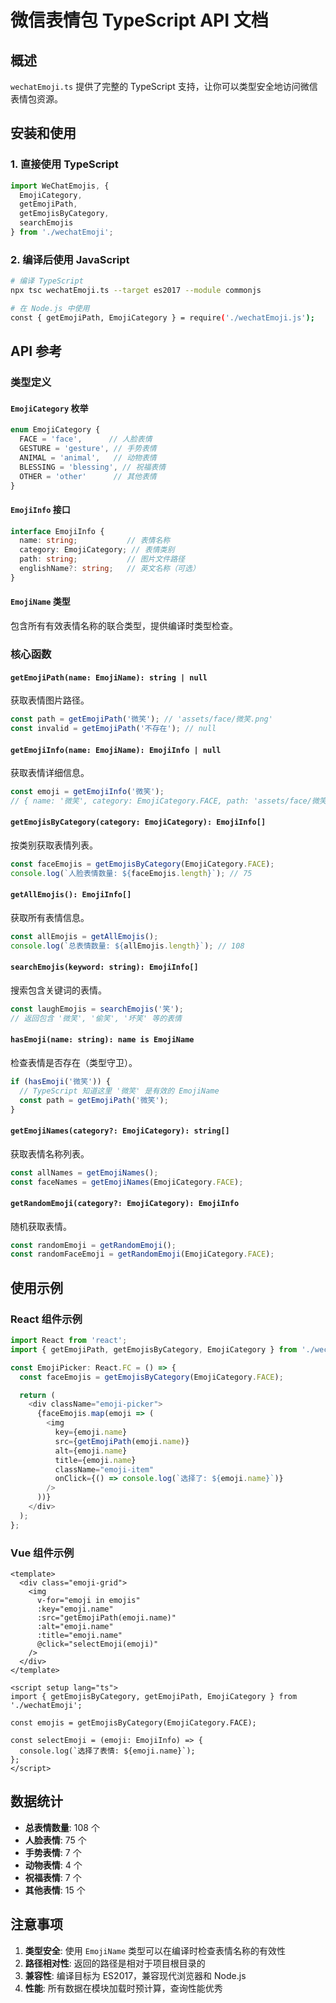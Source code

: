 # 微信表情包 TypeScript API 文档

## 概述

`wechatEmoji.ts` 提供了完整的 TypeScript 支持，让你可以类型安全地访问微信表情包资源。

## 安装和使用

### 1. 直接使用 TypeScript

```typescript
import WeChatEmojis, {
  EmojiCategory,
  getEmojiPath,
  getEmojisByCategory,
  searchEmojis
} from './wechatEmoji';
```

### 2. 编译后使用 JavaScript

```bash
# 编译 TypeScript
npx tsc wechatEmoji.ts --target es2017 --module commonjs

# 在 Node.js 中使用
const { getEmojiPath, EmojiCategory } = require('./wechatEmoji.js');
```

## API 参考

### 类型定义

#### `EmojiCategory` 枚举

```typescript
enum EmojiCategory {
  FACE = 'face',      // 人脸表情
  GESTURE = 'gesture', // 手势表情
  ANIMAL = 'animal',   // 动物表情
  BLESSING = 'blessing', // 祝福表情
  OTHER = 'other'      // 其他表情
}
```

#### `EmojiInfo` 接口

```typescript
interface EmojiInfo {
  name: string;           // 表情名称
  category: EmojiCategory; // 表情类别
  path: string;           // 图片文件路径
  englishName?: string;   // 英文名称（可选）
}
```

#### `EmojiName` 类型

包含所有有效表情名称的联合类型，提供编译时类型检查。

### 核心函数

#### `getEmojiPath(name: EmojiName): string | null`

获取表情图片路径。

```typescript
const path = getEmojiPath('微笑'); // 'assets/face/微笑.png'
const invalid = getEmojiPath('不存在'); // null
```

#### `getEmojiInfo(name: EmojiName): EmojiInfo | null`

获取表情详细信息。

```typescript
const emoji = getEmojiInfo('微笑');
// { name: '微笑', category: EmojiCategory.FACE, path: 'assets/face/微笑.png' }
```

#### `getEmojisByCategory(category: EmojiCategory): EmojiInfo[]`

按类别获取表情列表。

```typescript
const faceEmojis = getEmojisByCategory(EmojiCategory.FACE);
console.log(`人脸表情数量: ${faceEmojis.length}`); // 75
```

#### `getAllEmojis(): EmojiInfo[]`

获取所有表情信息。

```typescript
const allEmojis = getAllEmojis();
console.log(`总表情数量: ${allEmojis.length}`); // 108
```

#### `searchEmojis(keyword: string): EmojiInfo[]`

搜索包含关键词的表情。

```typescript
const laughEmojis = searchEmojis('笑');
// 返回包含 '微笑', '偷笑', '坏笑' 等的表情
```

#### `hasEmoji(name: string): name is EmojiName`

检查表情是否存在（类型守卫）。

```typescript
if (hasEmoji('微笑')) {
  // TypeScript 知道这里 '微笑' 是有效的 EmojiName
  const path = getEmojiPath('微笑');
}
```

#### `getEmojiNames(category?: EmojiCategory): string[]`

获取表情名称列表。

```typescript
const allNames = getEmojiNames();
const faceNames = getEmojiNames(EmojiCategory.FACE);
```

#### `getRandomEmoji(category?: EmojiCategory): EmojiInfo`

随机获取表情。

```typescript
const randomEmoji = getRandomEmoji();
const randomFaceEmoji = getRandomEmoji(EmojiCategory.FACE);
```

## 使用示例

### React 组件示例

```typescript
import React from 'react';
import { getEmojiPath, getEmojisByCategory, EmojiCategory } from './wechatEmoji';

const EmojiPicker: React.FC = () => {
  const faceEmojis = getEmojisByCategory(EmojiCategory.FACE);

  return (
    <div className="emoji-picker">
      {faceEmojis.map(emoji => (
        <img
          key={emoji.name}
          src={getEmojiPath(emoji.name)}
          alt={emoji.name}
          title={emoji.name}
          className="emoji-item"
          onClick={() => console.log(`选择了: ${emoji.name}`)}
        />
      ))}
    </div>
  );
};
```

### Vue 组件示例

```vue
<template>
  <div class="emoji-grid">
    <img
      v-for="emoji in emojis"
      :key="emoji.name"
      :src="getEmojiPath(emoji.name)"
      :alt="emoji.name"
      :title="emoji.name"
      @click="selectEmoji(emoji)"
    />
  </div>
</template>

<script setup lang="ts">
import { getEmojisByCategory, getEmojiPath, EmojiCategory } from './wechatEmoji';

const emojis = getEmojisByCategory(EmojiCategory.FACE);

const selectEmoji = (emoji: EmojiInfo) => {
  console.log(`选择了表情: ${emoji.name}`);
};
</script>
```

## 数据统计

- **总表情数量**: 108 个
- **人脸表情**: 75 个
- **手势表情**: 7 个
- **动物表情**: 4 个
- **祝福表情**: 7 个
- **其他表情**: 15 个

## 注意事项

1. **类型安全**: 使用 `EmojiName` 类型可以在编译时检查表情名称的有效性
2. **路径相对性**: 返回的路径是相对于项目根目录的
3. **兼容性**: 编译目标为 ES2017，兼容现代浏览器和 Node.js
4. **性能**: 所有数据在模块加载时预计算，查询性能优秀
